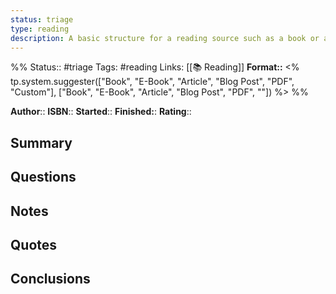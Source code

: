 ```yaml
---
status: triage
type: reading
description: A basic structure for a reading source such as a book or article
---
```

%%
Status:: #triage 
Tags: #reading
Links: [[📚 Reading]]
**Format::** <% tp.system.suggester(["Book", "E-Book", "Article", "Blog Post", "PDF", "Custom"], ["Book", "E-Book", "Article", "Blog Post", "PDF", ""]) %>
%%

**Author**:: 
**ISBN**::
**Started**::
**Finished:**:
**Rating**::

## Summary
<!-- Enter a brief summary of the book here, this can be copied from a website or a picture from a book jacket -->

## Questions
<!-- What Questions do you want answered by this book? Do you have any assumptions about what you might learn? -->

## Notes
<!-- Notes made from reading -->

## Quotes
<!-- Quotes that can be used later -->

## Conclusions
<!-- Any conclusions drawn from the book -->